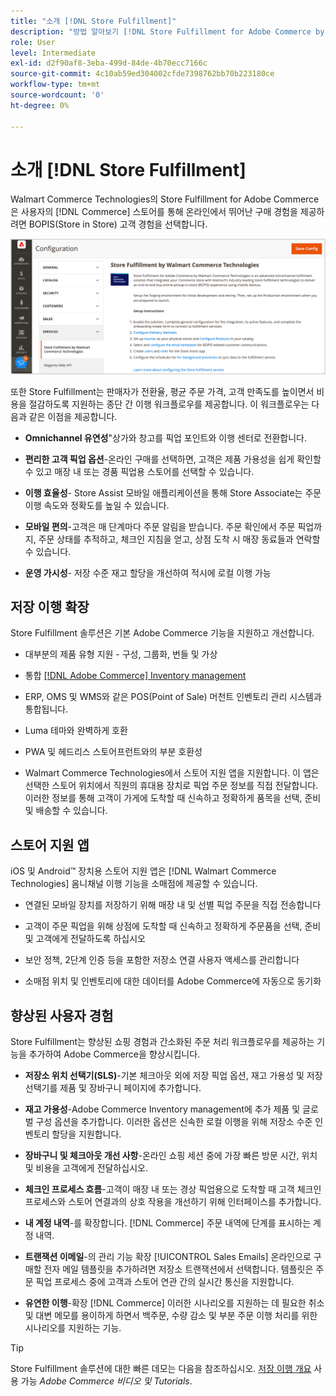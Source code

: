 ```yaml
---
title: "소개 [!DNL Store Fulfillment]"
description: "방법 알아보기 [!DNL Store Fulfillment for Adobe Commerce by Walmart Commerce Technologies] 은 온라인 구매를 지원하고 고객을 위한 매장(BOPIS)을 선택합니다. Store Assist 모바일을 사용하여 Store Associates 및 Commerce 고객을 위한 BOPIS 이행 및 주문 처리를 간소화합니다."
role: User
level: Intermediate
exl-id: d2f90af8-3eba-499d-84de-4b70ecc7166c
source-git-commit: 4c10ab59ed304002cfde7398762bb70b223180ce
workflow-type: tm+mt
source-wordcount: '0'
ht-degree: 0%

---
```


# 소개 [!DNL Store Fulfillment]

Walmart Commerce Technologies의 Store Fulfillment for Adobe Commerce은 사용자의 [!DNL Commerce] 스토어를 통해 온라인에서 뛰어난 구매 경험을 제공하려면 BOPIS(Store in Store) 고객 경험을 선택합니다.

![저장소 이행 솔루션 Adobe 관리 구성](assets/store-fulfillment-admin-home.png)

또한 Store Fulfillment는 판매자가 전환율, 평균 주문 가격, 고객 만족도를 높이면서 비용을 절감하도록 지원하는 종단 간 이행 워크플로우를 제공합니다. 이 워크플로우는 다음과 같은 이점을 제공합니다.

* **Omnichannel 유연성**&quot;상가와 창고를 픽업 포인트와 이행 센터로 전환합니다.

* **편리한 고객 픽업 옵션**-온라인 구매를 선택하면, 고객은 제품 가용성을 쉽게 확인할 수 있고 매장 내 또는 경품 픽업용 스토어를 선택할 수 있습니다.

* **이행 효율성**- Store Assist 모바일 애플리케이션을 통해 Store Associate는 주문 이행 속도와 정확도를 높일 수 있습니다.

* **모바일 편의**-고객은 매 단계마다 주문 알림을 받습니다. 주문 확인에서 주문 픽업까지, 주문 상태를 추적하고, 체크인 지침을 얻고, 상점 도착 시 매장 동료들과 연락할 수 있습니다.

* **운영 가시성**- 저장 수준 재고 할당을 개선하여 적시에 로컬 이행 가능

## 저장 이행 확장

Store Fulfillment 솔루션은 기본 Adobe Commerce 기능을 지원하고 개선합니다.

* 대부분의 제품 유형 지원 - 구성, 그룹화, 번들 및 가상

* 통합 [[!DNL Adobe Commerce] Inventory management](https://docs.magento.com/user-guide/catalog/inventory-learn-more.html)

* ERP, OMS 및 WMS와 같은 POS(Point of Sale) 머천트 인벤토리 관리 시스템과 통합됩니다.

* Luma 테마와 완벽하게 호환

* PWA 및 헤드리스 스토어프런트와의 부분 호환성

* Walmart Commerce Technologies에서 스토어 지원 앱을 지원합니다. 이 앱은 선택한 스토어 위치에서 직원의 휴대용 장치로 픽업 주문 정보를 직접 전달합니다. 이러한 정보를 통해 고객이 가게에 도착할 때 신속하고 정확하게 품목을 선택, 준비 및 배송할 수 있습니다.

## 스토어 지원 앱

iOS 및 Android™ 장치용 스토어 지원 앱은 [!DNL Walmart Commerce Technologies] 옴니채널 이행 기능을 소매점에 제공할 수 있습니다.

* 연결된 모바일 장치를 저장하기 위해 매장 내 및 선별 픽업 주문을 직접 전송합니다

* 고객이 주문 픽업을 위해 상점에 도착할 때 신속하고 정확하게 주문품을 선택, 준비 및 고객에게 전달하도록 하십시오

* 보안 정책, 2단계 인증 등을 포함한 저장소 연결 사용자 액세스를 관리합니다

* 소매점 위치 및 인벤토리에 대한 데이터를 Adobe Commerce에 자동으로 동기화

## 향상된 사용자 경험

Store Fulfillment는 향상된 쇼핑 경험과 간소화된 주문 처리 워크플로우를 제공하는 기능을 추가하여 Adobe Commerce을 향상시킵니다.

* **저장소 위치 선택기(SLS)**-기본 체크아웃 외에 저장 픽업 옵션, 재고 가용성 및 저장 선택기를 제품 및 장바구니 페이지에 추가합니다.

* **재고 가용성**-Adobe Commerce Inventory management에 추가 제품 및 글로벌 구성 옵션을 추가합니다. 이러한 옵션은 신속한 로컬 이행을 위해 저장소 수준 인벤토리 할당을 지원합니다.

* **장바구니 및 체크아웃 개선 사항**-온라인 쇼핑 세션 중에 가장 빠른 방문 시간, 위치 및 비용을 고객에게 전달하십시오.

* **체크인 프로세스 흐름**-고객이 매장 내 또는 경상 픽업용으로 도착할 때 고객 체크인 프로세스와 스토어 연결과의 상호 작용을 개선하기 위해 인터페이스를 추가합니다.

* **내 계정 내역**-를 확장합니다. [!DNL Commerce] 주문 내역에 단계를 표시하는 계정 내역.

* **트랜잭션 이메일**-의 관리 기능 확장 [!UICONTROL Sales Emails] 온라인으로 구매할 전자 메일 템플릿을 추가하려면 저장소 트랜잭션에서 선택합니다. 템플릿은 주문 픽업 프로세스 중에 고객과 스토어 연관 간의 실시간 통신을 지원합니다.

* **유연한 이행**-확장 [!DNL Commerce] 이러한 시나리오를 지원하는 데 필요한 취소 및 대변 메모를 용이하게 하면서 백주문, 수량 감소 및 부분 주문 이행 처리를 위한 시나리오를 지원하는 기능.

>[!TIP]
>
> Store Fulfillment 솔루션에 대한 빠른 데모는 다음을 참조하십시오. [저장 이행 개요](https://experienceleague.adobe.com/docs/commerce-learn/tutorials/orders/store-fulfillment.html) 사용 가능 _Adobe Commerce 비디오 및 Tutorials_.


